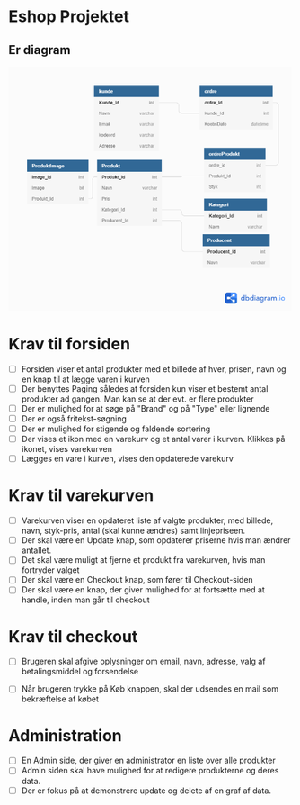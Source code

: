 ﻿# Eshop Projektet

## Er diagram

![E Shop Projektet](EShopProjektet.png)


# Krav til forsiden

  - [ ] Forsiden viser et antal produkter med et billede af hver, prisen, navn og en knap til at lægge varen i kurven
  - [ ] Der benyttes Paging således at forsiden kun viser et bestemt antal produkter ad gangen. Man kan se at der evt. er flere produkter
  - [ ] Der er mulighed for at søge på "Brand" og på "Type" eller lignende
  - [ ] Der er også fritekst-søgning
  - [ ] Der er mulighed for stigende og faldende sortering
  - [ ] Der vises et ikon med en varekurv og et antal varer i kurven. Klikkes på ikonet, vises varekurven
  - [ ] Lægges en vare i kurven, vises den opdaterede varekurv

# Krav til varekurven

  - [ ] Varekurven viser en opdateret liste af valgte produkter, med billede, navn, styk-pris, antal (skal kunne ændres) samt linjepriseen.
  - [ ] Der skal være en Update knap, som opdaterer priserne hvis man ændrer antallet.
  - [ ] Det skal være muligt at fjerne et produkt fra varekurven, hvis man fortryder valget
  - [ ] Der skal være en Checkout knap, som fører til Checkout-siden
  - [ ] Der skal være en knap, der giver mulighed for at fortsætte med at handle, inden man går til checkout

# Krav til checkout

  - [ ] Brugeren skal afgive oplysninger om email, navn, adresse, valg af betalingsmiddel og forsendelse
  - [ ] Når brugeren trykke på Køb knappen, skal der udsendes en mail som bekræftelse af købet
  
  
 # Administration

 - [ ]   En Admin side, der giver en administrator en liste over alle produkter 
 - [ ]   Admin siden skal have mulighed for at redigere produkterne og deres data.
 - [ ]   Der er fokus på at demonstrere update og delete af en graf af data.
